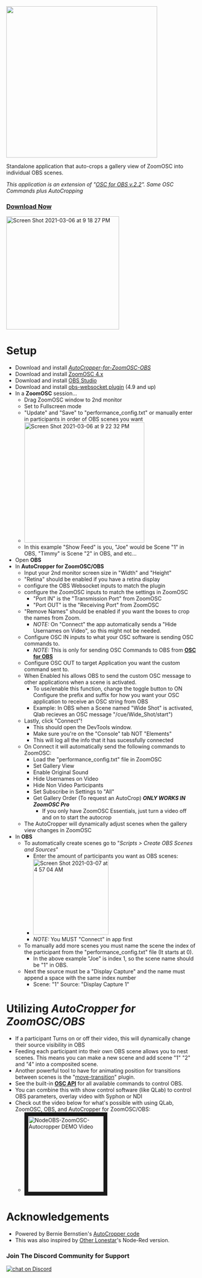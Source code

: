 <img src="https://user-images.githubusercontent.com/70780576/110203165-5f21c000-7e21-11eb-942b-c72140d79f2f.png" width="400">

Standalone application that auto-crops a gallery view of ZoomOSC into individual OBS scenes.

*This application is an extension of "[OSC for OBS v.2.2](https://github.com/jshea2/OSC-for-OBS)". Same OSC Commands plus AutoCropping*

### [Download Now](https://github.com/jshea2/AutoCropper-for-ZoomOSC-OBS/releases/)

<img width="299" alt="Screen Shot 2021-03-06 at 9 18 27 PM" src="https://user-images.githubusercontent.com/70780576/110230699-8f239e80-7ec7-11eb-8e8f-d152268d9306.png">


# Setup
- Download and install [*AutoCropper-for-ZoomOSC-OBS*](https://github.com/jshea2/AutoCropper-for-ZoomOSC-OBS/releases/)
- Download and install [ZoomOSC 4.x](https://www.liminalet.com/zoomosc)
- Download and install [OBS Studio](https://obsproject.com/download)
- Download and install [obs-websocket plugin](https://github.com/Palakis/obs-websocket/releases/tag/4.9.0) (4.9 and up)
- In a **ZoomOSC** session...
  - Drag ZoomOSC window to 2nd monitor
  - Set to Fullscreen mode
  - "Update" and "Save" to "performance_config.txt" or manually enter in participants in order of OBS scenes you want
  - <img width="318" alt="Screen Shot 2021-03-06 at 9 22 32 PM" src="https://user-images.githubusercontent.com/70780576/110229994-5b924580-7ec2-11eb-9872-e3ac2a67f9bf.png">
  - In this example "Show Feed" is you, "Joe" would be Scene "1" in OBS, "Timmy" is Scene "2" in OBS, and etc...
- Open **OBS**
- In **AutoCropper for ZoomOSC/OBS** 
    - Input your 2nd monitor screen size in "Width" and "Height"
    - "Retina" should be enabled if you have a retina display
    - configure the OBS Websocket inputs to match the plugin
    - configure the ZoomOSC inputs to match the settings in ZoomOSC
      - "Port IN" is the "Transmission Port" from ZoomOSC
      - "Port OUT" is the "Receiving Port" from ZoomOSC
    - "Remove Names" should be enabled if you want the boxes to crop the names from Zoom.
      - *NOTE:* On "Connect" the app automatically sends a "Hide Usernames on Video", so this might not be needed.
    - Configure OSC IN inputs to what your OSC software is sending OSC commands to.
      - *NOTE:* This is only for sending OSC Commands to OBS from **[OSC for OBS](https://github.com/jshea2/OSC-for-OBS)**  
    - Configure OSC OUT to target Application you want the custom command sent to.
    - When Enabled his allows OBS to send the custom OSC message to other applications when a scene is activated.
      - To use/enable this function, change the toggle button to ON Configure the prefix and suffix for how you want your OSC application to receive an OSC string from OBS
      - Example: In OBS when a Scene named "Wide Shot" is activated, Qlab recieves an OSC message "/cue/Wide_Shot/start")
    - Lastly, click "Connect"! 
      - This should open the DevTools window.
      - Make sure you're on the "Console" tab NOT "Elements"
      - This will log all the info that it has sucessfully connected
    - On Connect it will automatically send the following commands to ZoomOSC:
      - Load the "performance_config.txt" file in ZoomOSC
      - Set Gallery View
      - Enable Original Sound
      - Hide Usernames on Video
      - Hide Non Video Participants
      - Set Subscribe in Settings to "All"
      - Get Gallery Order (To request an AutoCrop) ***ONLY WORKS IN ZoomOSC Pro***
        - If you only have ZoomOSC Essentials, just turn a video off and on to start the autocrop
    - The AutoCropper will dynamically adjust scenes when the gallery view changes in ZoomOSC
- In **OBS** 
  - To automatically create scenes go to "*Scripts > Create OBS Scenes and Sources*"
    - Enter the amount of participants you want as OBS scenes:
    - <img width="200" alt="Screen Shot 2021-03-07 at 4 57 04 AM" src="https://user-images.githubusercontent.com/70780576/110240706-10982280-7f02-11eb-91a8-0412a7254ea5.png">
    - *NOTE:* You MUST "Connect" in app first
  -  To manually add more scenes you must name the scene the index of the participant from the "performance_config.txt" file (It starts at 0). 
      -  In the above example "Joe" is index 1, so the scene name should be "1" in OBS. 
  -  Next the source must be a "Display Capture" and the name must append a space with the same index number 
      - Scene: "1" Source: "Display Capture 1"

# Utilizing *AutoCropper for ZoomOSC/OBS*

- If a participant Turns on or off their video, this will dynamically change their source visibility in OBS
- Feeding each participant into their own OBS scene allows you to nest scenes. This means you can make a new scene and add scene "1" "2" and "4" into a composited scene. 
- Another powerful tool to have for animating position for transitions between scenes is the "[move-transition](https://obsproject.com/forum/resources/move-transition.913/)" plugin.
- See the built-in **[OSC API](https://github.com/jshea2/OSC-for-OBS)** for all available commands to control OBS.
- You can combine this with show control software (like QLab) to control OBS parameters, overlay video with Syphon or NDI
- Check out the video below for what's possible with using QLab, ZoomOSC, OBS, and AutoCropper for ZoomOSC/OBS:
    - <a href="https://youtu.be/pR-0IUBodrc" target="_blank"><img src="http://img.youtube.com/vi/pR-0IUBodrc/0.jpg" 
alt="NodeOBS-ZoomOSC-Autocropper DEMO Video" width="200" border="10" /></a>



# Acknowledgements
- Powered by Bernie Bernstien's [AutoCropper code](https://github.com/bbernstein/izzy-crop-zoom-gallery)
- This was also inspired by [Other Lonestar](https://www.youtube.com/watch?v=WUJUGsxdMEQ)'s Node-Red version.

### Join The Discord Community for Support
<a href="https://discord.gg/FJ79AKPgSk">
        <img src="https://img.shields.io/discord/308323056592486420?logo=discord"
            alt="chat on Discord"></a>
